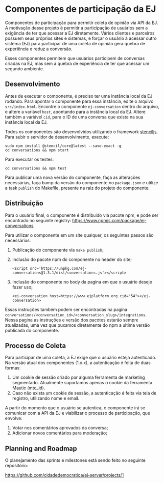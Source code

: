 # Componentes de participação da EJ

Componentes de participação para permitir coleta de opinião via API da EJ.
A motivação desse projeto é permitir a participação de usuários sem a exigência
de ter que acessar a EJ diretamente. Vários clientes e parceiros possuem seus
próprios sites e sistemas, e forçar o usuário à acessar outro sistema (EJ) para
participar de uma coleta de opinião gera quebra de experiência e
reduz a conversão.

Esses componentes permitem que usuários participem
de conversas criadas na EJ, mas sem a quebra de experiência de ter que acessar
um segundo ambiente.

## Desenvolvimento

Antes de executar o componente, é preciso ter uma instância local da EJ rodando. Para
apontar o componente para essa instância, edite o arquivo `src/index.html`. Encontre
o componente `ej-conversation` dentro do arquivo, e altere a variável `host`, 
apontando para a instância local da EJ. 
Altere também a variável `cid`, para o ID de uma conversa que exista na sua instância local da EJ.

Todos os componentes são desenvolvidos utilizando o framework [stenciljs](https://stenciljs.com/).
Para subir o servidor de desenvolvimento, execute:

	sudo npm install @stencil/core@latest --save-exact -g
	cd conversations && npm start

Para executar os testes:

	cd conversations && npm test


Para publicar uma nova versão do componente, faça as alterações necessárias,
faça bump da versão do componente no `package.json` e utilize a task `publish` do
Makefile, presente na raiz do projeto do componente.

## Distribuição

Para o usuário final, o componente é distribuido via pacote npm, e pode ser
encontrado no seguinte registry:
https://www.npmjs.com/package/ej-conversations

Para utilizar o componente em um site qualquer, os seguintes passos são
necessários:

1. Publicação do componente via `make publish`;

2. Inclusão do pacote npm do componente no header do site;

	`<script src='https://unpkg.com/ej-conversations@1.3.1/dist/conversations.js'></script>`

3. Inclusão do componente no body da pagina em que o usuário deseje fazer uso;

	`<ej-conversation host=https://www.ejplatform.org cid="54"></ej-conversation>`

Essas instruções também podem ser encontradas na pagina `conversations/<conversation_id>/<conversation_slug>/integrations`.
Nessa pagina as instruções e versão dos pacotes estarão sempre atualizadas,
uma vez que puxamos diretamente do npm a ultima versão publicada do componente.


## Processo de Coleta

Para participar de uma coleta, a EJ exige que o usuário esteja autenticado.
Na versão atual dos componentes (1.x.x), a autenticação é feita de duas formas:
1. Um cookie de sessão criado por alguma ferramenta de marketing segmentado. Atualmente suportamos apenas o cookie da ferramenta Mautic (mtc_id).
2. Caso não exista um cookie de sessão,  a autenticação é feita via tela de registro, utilizando nome e email.

A partir do momento que o usuário se autentica, o componente irá se comunicar
com a API da EJ e viabilizar o processo de participação, que envolve:

1. Votar nos comentários aprovados da conversa;
2. Adicionar novos comentários para moderação;

## Planning and Roadmap

O planejamento das sprints e milestones está sendo feito no seguinte repositório:

https://github.com/cidadedemocratica/ej-server/projects/1
